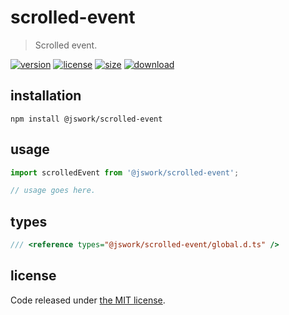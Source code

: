 # scrolled-event
> Scrolled event.

[![version][version-image]][version-url]
[![license][license-image]][license-url]
[![size][size-image]][size-url]
[![download][download-image]][download-url]

## installation
```shell
npm install @jswork/scrolled-event
```

## usage
```js
import scrolledEvent from '@jswork/scrolled-event';

// usage goes here.
```

## types
```ts
/// <reference types="@jswork/scrolled-event/global.d.ts" />
```

## license
Code released under [the MIT license](https://github.com/afeiship/scrolled-event/blob/master/LICENSE.txt).

[version-image]: https://img.shields.io/npm/v/@jswork/scrolled-event
[version-url]: https://npmjs.org/package/@jswork/scrolled-event

[license-image]: https://img.shields.io/npm/l/@jswork/scrolled-event
[license-url]: https://github.com/afeiship/scrolled-event/blob/master/LICENSE.txt

[size-image]: https://img.shields.io/bundlephobia/minzip/@jswork/scrolled-event
[size-url]: https://github.com/afeiship/scrolled-event/blob/master/dist/index.min.js

[download-image]: https://img.shields.io/npm/dm/@jswork/scrolled-event
[download-url]: https://www.npmjs.com/package/@jswork/scrolled-event
